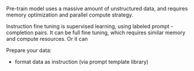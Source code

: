 Pre-train model uses a massive amount of unstructured data, and requires memory optimization and parallel compute strategy. 

Instruction fine tuning is supervised learning, using labeled prompt - completion pairs. It can be full fine tuning, which requires similar memory and compute resources. Or it can 

Prepare your data: 
- format data as instruction (via prompt template library)



